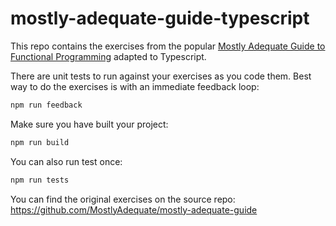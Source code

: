 # mostly-adequate-guide-typescript

This repo contains the exercises from the popular [Mostly Adequate Guide to Functional Programming](https://www.gitbook.com/book/drboolean/mostly-adequate-guide/details)
adapted to Typescript.

There are unit tests to run against your exercises as you code them. Best way to
do the exercises is with an immediate feedback loop:

```bash
npm run feedback
```

Make sure you have built your project:

```bash
npm run build
```

You can also run test once:

```bash
npm run tests
```

You can find the original exercises on the source repo:
 https://github.com/MostlyAdequate/mostly-adequate-guide
